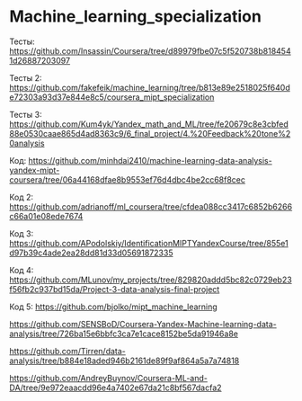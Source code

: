 # Machine_learning_specialization

Тесты: https://github.com/Insassin/Coursera/tree/d89979fbe07c5f520738b8184541d26887203097


Тесты 2: https://github.com/fakefeik/machine_learning/tree/b813e89e2518025f640de72303a93d37e844e8c5/coursera_mipt_specialization


Тесты 3: https://github.com/Kum4yk/Yandex_math_and_ML/tree/fe20679c8e3cbfed88e0530caae865d4ad8363c9/6_final_project/4.%20Feedback%20tone%20analysis


Код: https://github.com/minhdai2410/machine-learning-data-analysis-yandex-mipt-coursera/tree/06a44168dfae8b9553ef76d4dbc4be2cc68f8cec


Код 2: https://github.com/adrianoff/ml_coursera/tree/cfdea088cc3417c6852b6266c66a01e08ede7674


Код 3: https://github.com/APodolskiy/IdentificationMIPTYandexCourse/tree/855e1d97b39c4ade2ea28dd81d33d05691872335


Код 4: https://github.com/MLunov/my_projects/tree/829820addd5bc82c0729eb23f56fb2c937bd15da/Project-3-data-analysis-final-project


Код 5: https://github.com/bjolko/mipt_machine_learning



https://github.com/SENSBoD/Coursera-Yandex-Machine-learning-data-analysis/tree/726ba15e6bbfc3ca7e1cace8152be5da91946a8e


https://github.com/Tirren/data-analysis/tree/b884e18aded946b2161de89f9af864a5a7a74818


https://github.com/AndreyBuynov/Coursera-ML-and-DA/tree/9e972eaacdd96e4a7402e67da21c8bf567dacfa2

